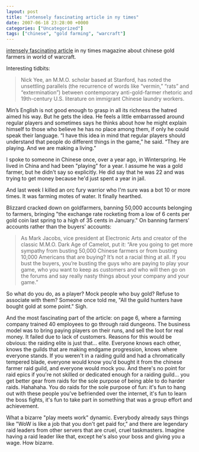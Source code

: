 ```yaml
---
layout: post
title: "intensely fascinating article in ny times"
date: 2007-06-18 23:28:00 +0000
categories: ["Uncategorized"]
tags: ["chinese", "gold farming", "warcraft"]
---
```


[intensely fascinating article](http://www.nytimes.com/2007/06/17/magazine/17lootfarmers-t.html?pagewanted=1&ei=5124&en=8bed76a0c44a5104&ex=1339905600&partner=permalink&exprod=permalink) in ny times magazine about chinese gold farmers in world of warcraft. 

Interesting tidbits: 
> Nick Yee, an M.M.O. scholar based at Stanford, has noted the unsettling parallels (the recurrence of words like “vermin,” “rats” and “extermination”) between contemporary anti-gold-farmer rhetoric and 19th-century U.S. literature on immigrant Chinese laundry workers.

Min’s English is not good enough to grasp in all its richness the hatred aimed his way. But he gets the idea. He feels a little embarrassed around regular players and sometimes says he thinks about how he might explain himself to those who believe he has no place among them, if only he could speak their language. “I have this idea in mind that regular players should understand that people do different things in the game,” he said. “They are playing. And we are making a living.”

I spoke to someone in Chinese once, over a year ago, in Winterspring. He lived in China and had been "playing" for a year. I assume he was a gold farmer, but he didn't say so explicitly. He did say that he was 22 and was trying to get money because he'd just spent a year in jail.

And last week I killed an orc fury warrior who I'm sure was a bot 10 or more times. It was farming motes of water. It finally hearthed.

Blizzard cracked down on goldfarmers, banning 50,000 accounts belonging to farmers, bringing "the exchange rate rocketing from a low of 6 cents per gold coin last spring to a high of 35 cents in January." On banning farmers' accounts rather than the buyers' accounts:
> As Mark Jacobs, vice president at Electronic Arts and creator of the classic M.M.O. Dark Age of Camelot, put it: “Are you going to get more sympathy from busting 50,000 Chinese farmers or from busting 10,000 Americans that are buying? It’s not a racial thing at all. If you bust the buyers, you’re busting the guys who are paying to play your game, who you want to keep as customers and who will then go on the forums and say really nasty things about your company and your game.”

So what do you do, as a player? Mock people who buy gold? Refuse to associate with them? Someone once told me, "All the guild hunters have bought gold at some point." Sigh.

And the most fascinating part of the article: on page 6, where a farming company trained 40 employees to go through raid dungeons. The business model was to bring paying players on their runs, and sell the loot for real money. It failed due to lack of customers. Reasons for this would be obvious: the raiding elite is just that... elite. Everyone knows each other, knows the guilds that are making endgame progression, knows where everyone stands. If you weren't in a raiding guild and had a chromatically tempered blade, everyone would know you'd bought it from the chinese farmer raid guild, and everyone would mock you. And there's no point for raid epics if you're not skilled or dedicated enough for a raiding guild... you get better gear from raids for the sole purpose of being able to do harder raids. Hahahaha. You do raids for the sole purpose of fun: it's fun to hang out with these people you've befriended over the internet, it's fun to learn the boss fights, it's fun to take part in something that was a group effort and achievement. 

What a bizarre "play meets work" dynamic. Everybody already says things like "WoW is like a job that you don't get paid for," and there are legendary raid leaders from other servers that are cruel, cruel taskmasters. Imagine having a raid leader like that, except he's also your boss and giving you a wage. How bizarre.